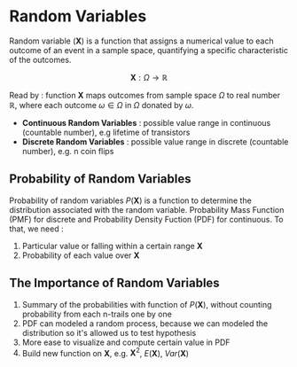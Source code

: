 # **Random Variables**

Random variable ($\mathbf{X}$) is a function that assigns a numerical value to each outcome of an event in a sample space, quantifying a specific characteristic of the outcomes.

$$
\mathbf{X} : \Omega \rightarrow \mathbb{R}
$$

Read by : function $\mathbf{X}$ maps outcomes from sample space $\Omega$ to real number $\mathbb{R}$, where each outcome $\omega \in \Omega$ in $\Omega$ donated by $\omega$.

- **Continuous Random Variables** : possible value range in continuous (countable number), e.g lifetime of transistors
- **Discrete Random Variables** : possible value range in discrete (countable number), e.g. n coin flips

## **Probability of Random Variables**

Probability of random variables $P(\mathbf{X})$ is a function to determine the distribution associated with the random variable. Probability Mass Function (PMF) for discrete and Probability Density Fuction (PDF) for continuous. To that, we need :

1. Particular value or falling within a certain range $\mathbf{X}$
2. Probability of each value over $\mathbf{X}$ 

## **The Importance of Random Variables**

1. Summary of the probabilities with function of $P(\mathbf{X})$, without counting probability from each n-trails one by one
2. PDF can modeled a random process, because we can modeled the distribution so it's allowed us to test hypothesis
3. More ease to visualize and compute certain value in PDF
4. Build new function on $\mathbf{X}$, e.g. $\mathbf{X}^2$, $E(\mathbf{X})$, $Var(\mathbf{X})$ 

